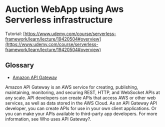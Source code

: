 # Auction WebApp using Aws Serverless infrastructure

Tutorial: [https://www.udemy.com/course/serverless-framework/learn/lecture/19420504#overview](https://www.udemy.com/course/serverless-framework/learn/lecture/19420504#overview)

## Glossary

- [Amazon API Gateway](https://docs.aws.amazon.com/apigateway/latest/developerguide/welcome.html)

Amazon API Gateway is an AWS service for creating, publishing, maintaining, monitoring, and securing REST, HTTP, and WebSocket APIs at any scale. API developers can create APIs that access AWS or other web services, as well as data stored in the AWS Cloud. As an API Gateway API developer, you can create APIs for use in your own client applications. Or you can make your APIs available to third-party app developers. For more information, see Who uses API Gateway?.